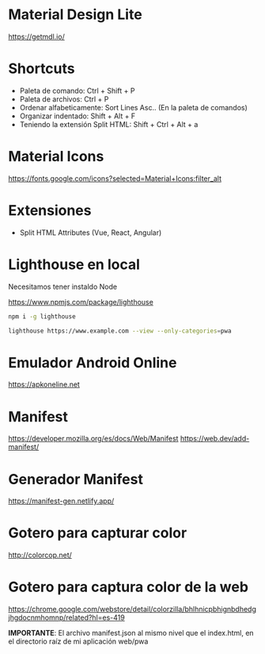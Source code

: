 # Material Design Lite

https://getmdl.io/

# Shortcuts

* Paleta de comando:  Ctrl + Shift + P
* Paleta de archivos: Ctrl + P
* Ordenar alfabeticamente: Sort Lines Asc.. (En la paleta de comandos)
* Organizar indentado: Shift + Alt + F
* Teniendo la extensión Split HTML: Shift + Ctrl + Alt + a

# Material Icons

https://fonts.google.com/icons?selected=Material+Icons:filter_alt

# Extensiones

* Split HTML Attributes (Vue, React, Angular)

# Lighthouse en local
Necesitamos tener instaldo Node

https://www.npmjs.com/package/lighthouse

```bash
npm i -g lighthouse
```

```bash
lighthouse https://www.example.com --view --only-categories=pwa
```

# Emulador Android Online
https://apkoneline.net


# Manifest 

https://developer.mozilla.org/es/docs/Web/Manifest
https://web.dev/add-manifest/

# Generador Manifest

https://manifest-gen.netlify.app/

# Gotero para capturar color
http://colorcop.net/

# Gotero para captura color de la web
https://chrome.google.com/webstore/detail/colorzilla/bhlhnicpbhignbdhedgjhgdocnmhomnp/related?hl=es-419

**IMPORTANTE**: El archivo manifest.json al mismo nivel que el index.html, en el directorio raíz de mi aplicación web/pwa